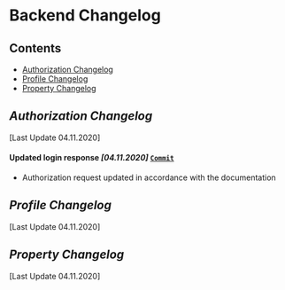 # Backend Changelog
## Contents
- [Authorization Changelog](#authorization-changelog)
- [Profile Changelog](#profile-changelog)
- [Property Changelog](#property-changelog)
## *Authorization Changelog* 
[Last Update 04.11.2020]
#### Updated login response *[04.11.2020]* [`Commit`](https://git.miem.hse.ru/294/web-294/-/commit/3b52c7c93aeb08cac0cc85c11a605f7304589c93)
- Authorization request updated in accordance with the documentation
## *Profile Changelog* 
[Last Update 04.11.2020]
## *Property Changelog* 
[Last Update 04.11.2020]